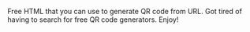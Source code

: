Free HTML that you can use to generate QR code from URL. Got tired of having to search for free QR code generators. Enjoy!
